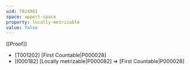 ```yaml
---
uid: T024861
space: appert-space
property: locally-metrizable
value: false
---
```

[[Proof]]

* [T001202] [First Countable|P000028]
* [I000182] [Locally metrizable|P000082] => [First Countable|P000028]

